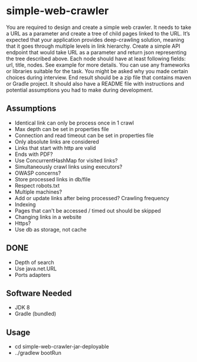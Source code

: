 # simple-web-crawler
You are required to design and create a simple web crawler. It needs to take
a URL as a parameter and create a tree of child pages linked to the URL. It’s
expected that your application provides deep-crawling solution, meaning that
it goes through multiple levels in link hierarchy.
Create a simple API endpoint that would take URL as a parameter and
return json representing the tree described above. Each node should have at
least following fields: url, title, nodes. See example for more details.
You can use any frameworks or libraries suitable for the task. You might be
asked why you made certain choices during interview.
End result should be a zip file that contains maven or Gradle project. It
should also have a README file with instructions and potential assumptions
you had to make during development.

## Assumptions
- Identical link can only be process once in 1 crawl
- Max depth can be set in properties file
- Connection and read timeout can be set in properties file
- Only absolute links are considered
- Links that start with http are valid
- Ends with PDF?
- Use ConcurrentHashMap for visited links?
- Simultaneously crawl links  using executors?
- OWASP concerns?
- Store processed links in db/file
- Respect robots.txt
- Multiple machines?
- Add or update links after being processed? Crawling frequency
- Indexing
- Pages that can't be accessed / timed out should be skipped
- Changing links in a website
- Https?
- Use db as storage, not cache

## DONE
- Depth of search
- Use java.net.URL
- Ports adapters

## Software Needed
- JDK 8
- Gradle (bundled)

## Usage
- cd simple-web-crawler-jar-deployable
- ../gradlew bootRun